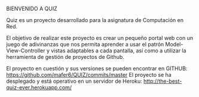
BIENVENIDO A QUIZ

Quiz es un proyecto desarrollado para la asignatura de Computación en Red.

El objetivo de realizar este proyecto es crear un pequeño portal web con un juego de adivinanzas que nos permita aprender a usar el patrón Model-View-Controller y vistas adaptables a cada pantalla, así como a utilizar la herramienta de gestión de proyectos de Github.

El proyecto en cuestión y sus versiones se pueden encontrar en GITHUB:
	https://github.com/mafer6/QUIZ/commits/master
El proyecto se ha desplegado y está operativo en un servidor de Heroku:
	http://the-best-quiz-ever.herokuapp.com/